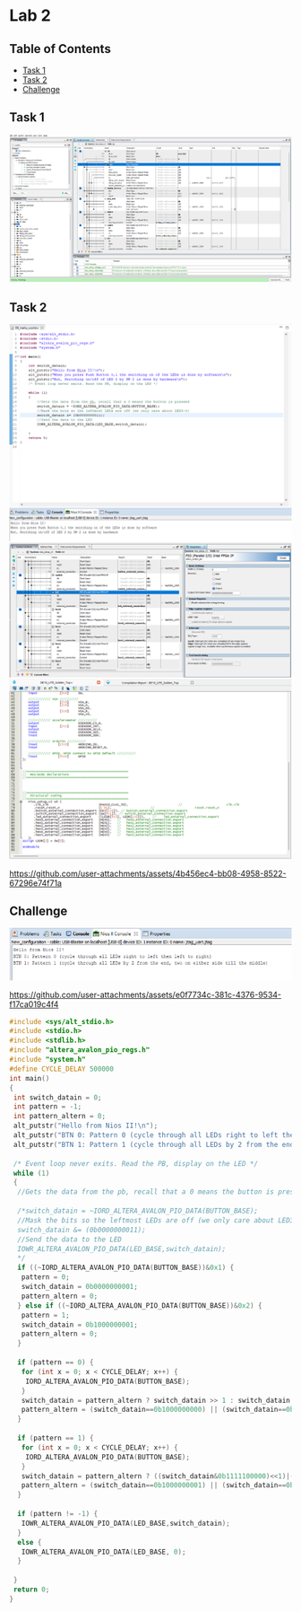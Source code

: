 # Lab 2

## Table of Contents

- [Task 1](#task-1)
- [Task 2](#task-2)
- [Challenge](#challenge)

## Task 1

![PDNonsense](images/Lab2/Task1/task1_1.png)

## Task 2

![task2_1](images/Lab2/Task2/task2_1.png)
![task2_2](images/Lab2/Task2/task2_2.png)
![task2_3](images/Lab2/Task2/task2_3.png)



https://github.com/user-attachments/assets/4b456ec4-bb08-4958-8522-67296e74f71a



## Challenge

![NIOSIIIDEMsg2](images/Lab2/Challenge/challenge_1.png)



https://github.com/user-attachments/assets/e0f7734c-381c-4376-9534-f17ca019c4f4



```C
#include <sys/alt_stdio.h>
#include <stdio.h>
#include <stdlib.h>
#include "altera_avalon_pio_regs.h"
#include "system.h"
#define CYCLE_DELAY 500000
int main()
{
 int switch_datain = 0;
 int pattern = -1;
 int pattern_altern = 0;
 alt_putstr("Hello from Nios II!\n");
 alt_putstr("BTN 0: Pattern 0 (cycle through all LEDs right to left then left to right)\n");
 alt_putstr("BTN 1: Pattern 1 (cycle through all LEDs by 2 from the end, two on either side till the middle)\n");

 /* Event loop never exits. Read the PB, display on the LED */
 while (1)
 {
  //Gets the data from the pb, recall that a 0 means the button is pressed

  /*switch_datain = ~IORD_ALTERA_AVALON_PIO_DATA(BUTTON_BASE);
  //Mask the bits so the leftmost LEDs are off (we only care about LED3-0)
  switch_datain &= (0b0000000011);
  //Send the data to the LED
  IOWR_ALTERA_AVALON_PIO_DATA(LED_BASE,switch_datain);
  */
  if ((~IORD_ALTERA_AVALON_PIO_DATA(BUTTON_BASE))&0x1) {
   pattern = 0;
   switch_datain = 0b0000000001;
   pattern_altern = 0;
  } else if ((~IORD_ALTERA_AVALON_PIO_DATA(BUTTON_BASE))&0x2) {
   pattern = 1;
   switch_datain = 0b1000000001;
   pattern_altern = 0;
  }

  if (pattern == 0) {
   for (int x = 0; x < CYCLE_DELAY; x++) {
    IORD_ALTERA_AVALON_PIO_DATA(BUTTON_BASE);
   }
   switch_datain = pattern_altern ? switch_datain >> 1 : switch_datain << 1;
   pattern_altern = (switch_datain==0b1000000000) || (switch_datain==0b0000000001) ? ~pattern_altern : pattern_altern;
  }

  if (pattern == 1) {
   for (int x = 0; x < CYCLE_DELAY; x++) {
    IORD_ALTERA_AVALON_PIO_DATA(BUTTON_BASE);
   }
   switch_datain = pattern_altern ? ((switch_datain&0b1111100000)<<1)|((switch_datain&0b0000011111)>>1) : ((switch_datain&0b1111100000)>>1)|((switch_datain&0b0000011111)<<1);
   pattern_altern = (switch_datain==0b1000000001) || (switch_datain==0b0000110000) ? ~pattern_altern : pattern_altern;
  }

  if (pattern != -1) {
   IOWR_ALTERA_AVALON_PIO_DATA(LED_BASE,switch_datain);
  }
  else {
   IOWR_ALTERA_AVALON_PIO_DATA(LED_BASE, 0);
  }

 }
 return 0;
}
```
